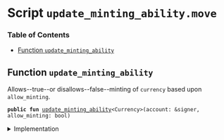 
<a name="SCRIPT"></a>

# Script `update_minting_ability.move`

### Table of Contents

-  [Function `update_minting_ability`](#SCRIPT_update_minting_ability)



<a name="SCRIPT_update_minting_ability"></a>

## Function `update_minting_ability`

Allows--true--or disallows--false--minting of
<code>currency</code> based upon
<code>allow_minting</code>.


<pre><code><b>public</b> <b>fun</b> <a href="#SCRIPT_update_minting_ability">update_minting_ability</a>&lt;Currency&gt;(account: &signer, allow_minting: bool)
</code></pre>



<details>
<summary>Implementation</summary>


<pre><code><b>fun</b> <a href="#SCRIPT_update_minting_ability">update_minting_ability</a>&lt;Currency&gt;(account: &signer, allow_minting: bool) {
    <b>let</b> tc_capability = <a href="../../modules/doc/Roles.md#0x1_Roles_extract_privilege_to_capability">Roles::extract_privilege_to_capability</a>&lt;TreasuryComplianceRole&gt;(account);
    <a href="../../modules/doc/Libra.md#0x1_Libra_update_minting_ability">Libra::update_minting_ability</a>&lt;Currency&gt;(&tc_capability, allow_minting);
    <a href="../../modules/doc/Roles.md#0x1_Roles_restore_capability_to_privilege">Roles::restore_capability_to_privilege</a>(account, tc_capability);
}
</code></pre>



</details>
